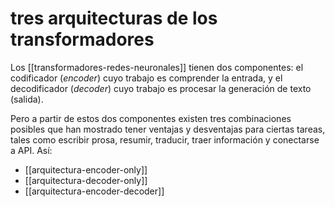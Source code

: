 # tres arquitecturas de los transformadores
Los [[transformadores-redes-neuronales]] tienen dos componentes: el codificador (*encoder*) cuyo trabajo es comprender la entrada, y el decodificador (*decoder*) cuyo trabajo es procesar la generación de texto (salida).

Pero a partir de estos dos componentes existen tres combinaciones posibles que han mostrado tener ventajas y desventajas para ciertas tareas, tales como escribir prosa, resumir, traducir, traer información y conectarse a API. Así:

- [[arquitectura-encoder-only]]
- [[arquitectura-decoder-only]]
- [[arquitectura-encoder-decoder]]
